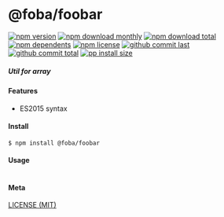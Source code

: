 # @foba/foobar

[![npm version][badge-npm-version]][url-npm]
[![npm download monthly][badge-npm-download-monthly]][url-npm]
[![npm download total][badge-npm-download-total]][url-npm]
[![npm dependents][badge-npm-dependents]][url-github]
[![npm license][badge-npm-license]][url-npm]
[![github commit last][badge-github-last-commit]][url-github]
[![github commit total][badge-github-commit-count]][url-github]
[![pp install size][badge-pp-install-size]][url-pp]

[//]: <> (Shields)
[badge-npm-version]: https://flat.badgen.net/npm/v/@foba/foobar
[badge-npm-download-monthly]: https://flat.badgen.net/npm/dm/@foba/foobar
[badge-npm-download-total]:https://flat.badgen.net/npm/dt/@foba/foobar
[badge-npm-dependents]: https://flat.badgen.net/npm/dependents/@foba/foobar
[badge-npm-license]: https://flat.badgen.net/npm/license/@foba/foobar
[badge-github-last-commit]: https://flat.badgen.net/github/last-commit/hoyeungw/@foba/foobar
[badge-github-commit-count]: https://flat.badgen.net/github/commits/hoyeungw/@foba/foobar
[badge-pp-install-size]: https://flat.badgen.net/packagephobia/install/@foba/foobar

[//]: <> (Link)
[url-npm]: https://npmjs.org/package/@foba/foobar
[url-github]: https://github.com/hoyeungw/@foba/foobar
[url-pp]: https://packagephobia.now.sh/result?p=@foba/foobar

##### Util for array

#### Features

- ES2015 syntax

#### Install
```console
$ npm install @foba/foobar
```

#### Usage
```js
```

#### Meta
[LICENSE (MIT)](/LICENSE)
